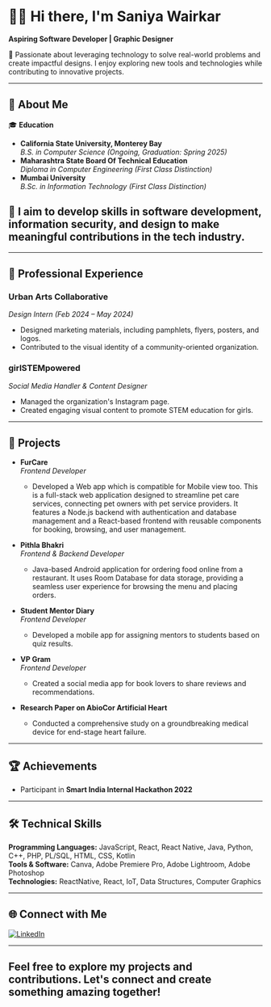 # 👩‍💻 Hi there, I'm Saniya Wairkar

**Aspiring Software Developer | Graphic Designer**

🌟 Passionate about leveraging technology to solve real-world problems and create impactful designs. I enjoy exploring new tools and technologies while contributing to innovative projects.

---

## 📜 About Me

🎓 **Education**  
- **California State University, Monterey Bay**  
  *B.S. in Computer Science (Ongoing, Graduation: Spring 2025)*  
- **Maharashtra State Board Of Technical Education**  
  *Diploma in Computer Engineering (First Class Distinction)*  
- **Mumbai University**  
  *B.Sc. in Information Technology (First Class Distinction)*

## 🎯 I aim to develop skills in software development, information security, and design to make meaningful contributions in the tech industry.

---

## 💼 Professional Experience

### **Urban Arts Collaborative**  
*Design Intern (Feb 2024 – May 2024)*  
- Designed marketing materials, including pamphlets, flyers, posters, and logos.  
- Contributed to the visual identity of a community-oriented organization.

### **girlSTEMpowered**  
*Social Media Handler & Content Designer*  
- Managed the organization's Instagram page.  
- Created engaging visual content to promote STEM education for girls.

---

## 🚀 Projects
- **FurCare**  
  *Frontend Developer*  
  - Developed a Web app which is compatible for Mobile view too. This is a full-stack web application designed to streamline pet care services, connecting pet
    owners with pet service providers. It features a Node.js backend with authentication and database management and a
    React-based frontend with reusable components for booking, browsing, and user management.
    
- **Pithla Bhakri**  
  *Frontend & Backend Developer*  
  - Java-based Android application for ordering food online from a restaurant. It uses Room Database for data storage,
    providing a seamless user experience for browsing the menu and placing orders.
    
- **Student Mentor Diary**  
  *Frontend Developer*  
  - Developed a mobile app for assigning mentors to students based on quiz results.  

- **VP Gram**  
  *Frontend Developer*  
  - Created a social media app for book lovers to share reviews and recommendations.

- **Research Paper on AbioCor Artificial Heart**  
  - Conducted a comprehensive study on a groundbreaking medical device for end-stage heart failure.

---

## 🏆 Achievements

- Participant in **Smart India Internal Hackathon 2022**  

---

## 🛠️ Technical Skills

**Programming Languages:** JavaScript, React, React Native, Java, Python, C++, PHP, PL/SQL, HTML, CSS, Kotlin  
**Tools & Software:** Canva, Adobe Premiere Pro, Adobe Lightroom, Adobe Photoshop  
**Technologies:** ReactNative, React, IoT, Data Structures, Computer Graphics

---

## 🌐 Connect with Me

[![LinkedIn](https://img.shields.io/badge/-LinkedIn-blue?style=flat&logo=Linkedin&logoColor=white)](https://www.linkedin.com/in/saniya-wairkar-039029246)  

---

## Feel free to explore my projects and contributions. Let's connect and create something amazing together!
